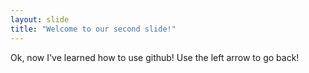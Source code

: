 ```yaml
---
layout: slide
title: "Welcome to our second slide!"
---
```

Ok, now I've learned how to use github!
Use the left arrow to go back!
